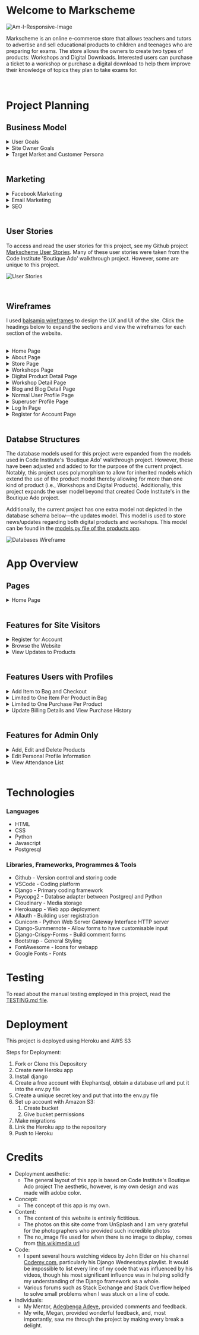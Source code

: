 # Welcome to Markscheme

![Am-I-Responsive-Image](media/Readme-files/am-i-responsive.png)

Markscheme is an online e-commerce store that allows teachers and tutors to advertise and sell educational products to children and teenages who are preparing for exams. The store allows the owners to create two types of products: Workshops and Digital Downloads. Interested users can purchase a ticket to a workshop or purchase a digital download to help them improve their knowledge of topics they plan to take exams for.

<br>

# Project Planning 

## Business Model
<details>
<summary>User Goals</summary>

</details>

<details>
<summary>Site Owner Goals</summary>

</details>

<details>
<summary>Target Market and Customer Persona</summary>

</details>

<br>

## Marketing

<details>
<summary>Facebook Marketing</summary>

</details>

<details>
<summary>Email Marketing</summary>

</details>

<details>
<summary>SEO</summary>

</details>

<br>

## User Stories
To access and read the user stories for this project, see my Github project [Markscheme User Stories](https://github.com/users/adamsburge/projects/4/views/1). Many of these user stories were taken from the Code Institute 'Boutique Ado' walkthrough project. However, some are unique to this project.

![User Stories](media/userstories.png)

<br>

## Wireframes
I used [balsamiq wireframes](https://balsamiq.com/) to design the UX and UI of the site. Click the headings below to expand the sections and view the wireframes for each section of the website.
<br>
<br>

<details>
<summary>Home Page</summary>
<img src="media/Readme-files/wireframe-home-page.png">
</details>

<details>
<summary>About Page</summary>
<img src="media/Readme-files/wireframe-about.png">
</details>

<details>
<summary>Store Page</summary>
<img src="media/Readme-files/wireframe-store.png">
</details>

<details>
<summary>Workshops Page</summary>
<img src="media/Readme-files/wireframe-workshops.png">
</details>

<details>
<summary>Digital Product Detail Page</summary>
<img src="media/Readme-files/wireframe-product-detail.png">
</details>

<details>
<summary>Workshop Detail Page</summary>
<img src="media/Readme-files/wireframe-workshop-detail.png">
</details>

<details>
<summary>Blog and Blog Detail Page</summary>
<br>
Note: This section has not yet been added to the app. Future updates will include this feature.
<br>
<br>
Blog Page
<img src="media/Readme-files/wireframe-blog.png">
<br>
Blog Post Page
<img src="media/Readme-files/wireframe-blog-post.png">
</details>

<details>
<summary>Normal User Profile Page</summary>
<img src="media/Readme-files/wireframe-normal-user-profile.png">
</details>

<details>
<summary>Superuser Profile Page</summary>
<img src="media/Readme-files/wireframe-superuser-profile.png">
</details>

<details>
<summary>Log In Page</summary>
<img src="media/Readme-files/wireframe-log-in.png">
</details>

<details>
<summary>Register for Account Page</summary>
<img src="media/Readme-files/wireframe-register.png">
</details>

<br>

## Databse Structures
The database models used for this project were expanded from the models used in Code Institute's 'Boutique Ado' walkthrough project. However, these have been adjusted and added to for the purpose of the current project. Notably, this project uses polymorphism to allow for inherited models which extend the use of the product model thereby allowing for more than one kind of product (i.e., Workshops and Digital Products). Additionally, this project expands the user model beyond that created Code Institute's in the Boutique Ado project.

Additionally, the current project has one extra model not depicted in the database schema below—the updates model. This model is used to store news/updates regarding both digital products and workshops. This model can be found in the [models.py file of the products app](products/models.py).

![Databases Wireframe](media/databases.png)

# App Overview
## Pages

<details>
<summary>Home Page</summary>
<img src="media/Readme-files/home.png">
</details>

<br>

## Features for Site Visitors

<details>
<summary>Register for Account</summary>
Any site visitor can register for an account. Once they have done so, they can sign in and out.
</details>

<details>
<summary>Browse the Website</summary>
All site visitors can access the home, about, staff pages. Additionally, all vistors to the website can see all the workshops and digital products the company has on offer.
</details>

<details>
<summary>View Updates to Products</summary>
Any site visitor is able to see updates that have been listed for both workshops and digital products. This allows the customer to make an informed decision when considering purchasing the product as it allows them to see the developments the product has had over time. 
<br>
<br>
However, site users are only able to see product updates which the superusers have indicated is a 'Major Update' (which the superuser does by checking a box when updating the product). This allows the superusers to update the products and only show updates to site users that are relevant to the customer. For example, a superuser might choose to indicate that a new release of a handbook is a major update, but indicate that correcting a typo in the description is a minor update and consequently not something the customer needs to be aware of.
</details>

<br>

## Features Users with Profiles

<details>
<summary>Add Item to Bag and Checkout</summary>
As this site sells digital files, it is important for customers to have an account. Having an account allows the user to access the any purchased digital products. If the site visitor does not have an account or is not logged in, they will be unable to add a product to their bag (and consequently to checkout) and will be prompted to create an account.
</details>

<details>
<summary>Limited to One Item Per Product in Bag</summary>
As this webapp is intended to sell workshop attendance and digital products, all users are limited to one purchase per product. If users add an item to their basket, the 'Add to Basket' button disappears and an info box appears informing them that they already have this item in their bag. Users who wish to purchase attendance to workshops for other students are encouraged to create accounts for those students. 
</details>

<details>
<summary>Limited to One Purchase Per Product</summary>
As this webapp is intended to sell workshop attendance and digital products, all users are limited to one purchase per product. If users have purchased a product and return to the product's page (where they can access the download link), the 'Add to Bag' button no longer appears. If the product is a digital product, the 'Add to Bag' button is replaced with the button to download the file.
</details>

<details>
<summary>Update Billing Details and View Purchase History</summary>
Users who have signed up for an account have access to their account and can update their billing details and see their previous orders. Additionally, in their order history, they will find all the information they need for attending workshops (i.e., location, date, time, teachers) as well as the download links for any purchased digital files.
</details>


<br>

## Features for Admin Only

<details>
<summary>Add, Edit and Delete Products</summary>
Site superusers are able to add, edit, and delete both workshops and digital products. 
<br>
<br>
If a site user edits a workshop or digital product, they will also be prompted to add a reason for editing the product. This update form allows the site user to indicate whether the update is major (i.e., is an update the customer should know about such as a new version of a handbook or a change of venue for a workshop) or not (i.e., correcting a typo). If the superuser indicates that the update is major, the update details will be posted at the bottom of the product detail page.
</details>

<details>
<summary>Edit Personal Profile Information</summary>
When site superusers visit their profile page, they will find a different view than when a non-superuser visits their profile page. On the left side of the superuser's profile page is a form that allows the superuser to update their profile/bio information that appears on the staff page.
</details>

<details>
<summary>View Attendance List</summary>
On the right side of the superuser's profile page superusers are able to see a list of workshops which they are teaching as well as the attendance lists for those workshops.
</details>

<br>

# Technologies

### Languages
- HTML
- CSS
- Python
- Javascript
- Postgresql

### Libraries, Frameworks, Programmes & Tools
- Github - Version control and storing code 
- VSCode - Coding platform
- Django - Primary coding framework
- Psycopg2 - Databse adapter between Postgreql and Python
- Cloudinary - Media storage
- Herokuapp - Web app deployment
- Allauth - Building user registration 
- Gunicorn - Python Web Server Gateway Interface HTTP server
- Django-Summernote - Allow forms to have customisable input
- Django-Crispy-Forms - Build comment forms
- Bootstrap - General Styling
- FontAwesome - Icons for webapp
- Google Fonts - Fonts


# Testing
To read about the manual testing employed in this project, read the [TESTING.md file](TESTING.md).

# Deployment
This project is deployed using Heroku and AWS S3

Steps for Deployment:
1. Fork or Clone this Depository
2. Create new Heroku app
3. Install django
4. Create a free account with Elephantsql, obtain a database url and put it into the env.py file
5. Create a unique secret key and put that into the env.py file
6. Set up account with Amazon S3:
   1. Create bucket
   2. Give bucket permissions 
7. Make migrations
8. Link the Heroku app to the repository
9. Push to Heroku


# Credits
- Deployment aesthetic:
    - The general layout of this app is based on Code Institute's Boutique Ado project The aesthetic, however, is my own design and was made with adobe color.
- Concept:
    - The concept of this app is my own.
- Content:
    - The content of this website is entirely fictitious.
    - The photos on this site come from UnSplash and I am very grateful for the photographers who provided such incredible photos
    - The no_image file used for when there is no image to display, comes from [this wikimedia url](https://commons.wikimedia.org/wiki/File:No_Image_Available.jpg)
- Code: 
    - I spent several hours watching videos by John Elder on his channel [Codemy.com](https://www.youtube.com/playlist?list=PLCC34OHNcOtqW9BJmgQPPzUpJ8hl49AGy), particularly his Django Wednesdays playlist. It would be impossible to list every line of my code that was influenced by his videos, though his most significant influence was in helping solidify my understanding of the Django framework as a whole.
    - Various forums such as Stack Exchange and Stack Overflow helped to solve small problems when I was stuck on a line of code.
- Individuals:
    - My Mentor, [Adegbenga Adeye](https://github.com/deye9), provided comments and feedback.
    - My wife, Megan, provided wonderful feedback, and, most importantly, saw me through the project by making every break a delight.
